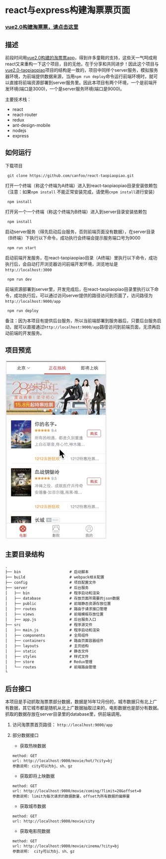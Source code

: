 # react与express构建淘票票页面
### [vue2.0构建淘票票，请点击这里](https://github.com/canfoo/vue2.0-taopiaopiao)

## 描述
前段时间用[vue2.0构建的淘票票app](https://github.com/canfoo/vue2.0-taopiaopiao)，得到许多童鞋的支持，这些天一气呵成用react又来重构一下这个项目，目的无他，在于分享和共同进步！因此这个项目与[vue2.0-taopiaopiao](https://github.com/canfoo/vue2.0-taopiaopiao)项目的结构是一致的，项目中同样个server服务，模拟服务器环境，为前端提供数据来源，当用`npm run deploy`命令运行前端环境时，就可以直接将前端资源部署到server服务里。因此本项目有两个环境，一个是前端开发环境(端口是3000)，一个是server服务环境(端口是9000)。

主要技术栈：<br/>
- react
- react-router
- redux
- ant-design-mobile
- nodejs
- express

## 如何运行
下载项目
```
 git clone https://github.com/canfoo/react-taopiaopiao.git
```
 打开一个终端（称这个终端为A终端）进入到react-taopiaopiao目录安装依赖包（注意：如果`npm install` 不能正常安装完成，请使用`cnpm install`进行安装）
```
 npm install
```
 打开另一个一个终端（称这个终端为B终端）进入到server目录安装依赖包
```
 npm install
```
启动server服务（得先启动后台服务，否则前端页面没有数据），在server目录（B终端）下执行以下命令，成功执行会终端会提示服务端口号为9000
```
 npm run start
```
启动前端开发服务，在react-taopiaopiao目录（A终端）里执行以下命令，成功执行后，会自动打开浏览器访问前端开发环境，浏览地址是`http://localhost:3000`
```
 npm run dev
```
前端资源部署到server里，开发完成后，在react-taopiaopiao目录里执行以下命令，成功执行后，可以通过访问server提供的路径访问到页面了，访问路径为`http://localhost:9000/app`
```
 npm run deploy
```

备注：因为本项目有提供后台服务，所以当前端部署到服务器后，只要后台服务启动，就可以直接通过`http://localhost:9000/app`路径访问到前端页面，无须再启动前端的开发服务。

## 项目预览
![Mou icon](./Screenshots/1.gif)

## 主要目录结构
```
.
├── bin                      # 启动脚本
├── build                    # webpack相关配置
├── config                   # 项目配置文件
├── server                   # 后台服务
│   ├── bin                  # 程序启动和渲染
│   ├── database             # 存放页面所需要的json数据
│   ├── public               # 前端静态资源存放位置
│   ├── routes               # 路由于请求接口管理
│   ├── views                # 前端模板存放位置
│   ├── app.js               # 后台服务入口
├── src                      # 程序源文件
│   ├── main.js              # 程序启动和渲染
│   ├── components           # 全局组件
│   ├── containers           # 路由页面容器组件
│   ├── layouts              # 主页结构
│   ├── static               # 静态文件
│   ├── styles               # 样式文件
│   ├── store                # Redux管理
│   └── routes               # 前端路由管理
└
```

## 后台接口
本项目是手动抓取淘票票部分数据，数据是16年12月份的，城市数据只有北上广有数据，其它城市都是随机从北上广数据抽取过来的，电影数据也是部分有数据。抓取的数据存放在server目录里的database里，供前端调用。

1. 访问淘票票首页路径： `http://localhost:9000/app`

2. 部分数据接口
	- 获取热映数据 
	```
	method: GET
 	url: http://localhost:9000/movie/hot/?city=bj
 	参数说明: city可以为bj、sh、gz
	```
	- 获取即将上映数据 
	```
	method: GET
 	url: http://localhost:9000/movie/coming/?limit=20&offset=0
 	参数说明: limit为每次请求的数据数量，offset为所有数据的偏移量
	```
	- 获取城市数据
	```
	method: GET
 	url: http://localhost:9000/movie/city
	```
	- 获取电影院数据
	```
	method: GET
 	url: http://localhost:9000/movie/cinema/?city=bj
 	参数说明:  city可以为bj、sh、gz
	```